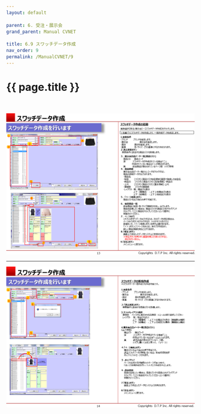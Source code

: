 ```yaml
---
layout: default

parent: 6. 受注・展示会
grand_parent: Manual CVNET

title: 6.9 スワッチデータ作成
nav_order: 9
permalink: /ManualCVNET/9
---
```


# {{ page.title }} <br/><br/>

<a href="/img/Jyucyutenjikai/J14.PNG" target="_blank">
<img src="/img/Jyucyutenjikai/J14.PNG" alt="login image"></a>

---

<a href="/img/Jyucyutenjikai/J15.PNG" target="_blank">
<img src="/img/Jyucyutenjikai/J15.PNG" alt="login image"></a>
